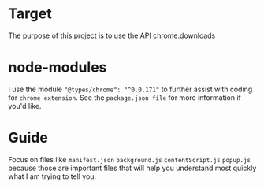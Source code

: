 # Target
The purpose of this project is to use the API chrome.downloads

# node-modules
I use the module `"@types/chrome": "^0.0.171"` to further assist with coding for `chrome extension`. See the `package.json file` for more information if you'd like.

# Guide
Focus on files like `manifest.json` `background.js` `contentScript.js` `popup.js` because those are important files that will help you understand most quickly what I am trying to tell you.
